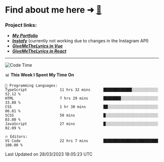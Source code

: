 # Find about me here ➜ [🧑](https://pauabella.dev)

### Project links:
- ***[My Portfolio](https://pauabella.dev)***
- ***[Instafy](https://instafy.me)*** (currently not working due to changes in the Instagram API)
- ***[GiveMeTheLyrics in Vue](https://lyrics.pauabella.dev)***
- ***[GiveMeTheLyrics in React](https://pauabella.dev/GiveMeTheLyrics)***

---
<!--START_SECTION:waka-->
![Code Time](http://img.shields.io/badge/Code%20Time-2%2C040%20hrs%2013%20mins-blue)

📊 **This Week I Spent My Time On** 

```text
💬 Programming Languages: 
TypeScript               11 hrs 32 mins      █████████████░░░░░░░░░░░░   52.12 % 
HTML                     7 hrs 29 mins       ████████░░░░░░░░░░░░░░░░░   33.88 % 
CSS                      1 hr 30 mins        ██░░░░░░░░░░░░░░░░░░░░░░░   06.81 % 
SCSS                     50 mins             █░░░░░░░░░░░░░░░░░░░░░░░░   03.80 % 
JavaScript               27 mins             █░░░░░░░░░░░░░░░░░░░░░░░░   02.09 % 

🔥 Editors: 
VS Code                  22 hrs 7 mins       █████████████████████████   100.00 % 
```


 Last Updated on 28/03/2023 18:05:23 UTC
<!--END_SECTION:waka-->
